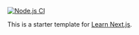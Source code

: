 [![Node.js CI](https://github.com/lebiru/nextjs-blog/actions/workflows/node.js.yml/badge.svg)](https://github.com/lebiru/nextjs-blog/actions/workflows/node.js.yml)

This is a starter template for [Learn Next.js](https://nextjs.org/learn).
